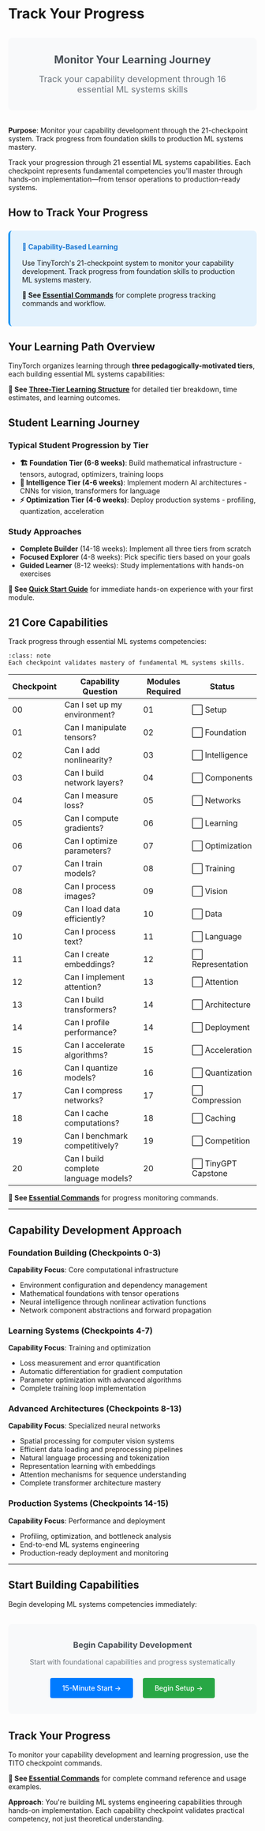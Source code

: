 # Track Your Progress

<div style="background: #f8f9fa; padding: 2rem; border-radius: 0.5rem; margin: 2rem 0; text-align: center;">
<h2 style="margin: 0 0 1rem 0; color: #495057;">Monitor Your Learning Journey</h2>
<p style="margin: 0; font-size: 1.1rem; color: #6c757d;">Track your capability development through 16 essential ML systems skills</p>
</div>

**Purpose**: Monitor your capability development through the 21-checkpoint system. Track progress from foundation skills to production ML systems mastery.

Track your progression through 21 essential ML systems capabilities. Each checkpoint represents fundamental competencies you'll master through hands-on implementation—from tensor operations to production-ready systems.

## How to Track Your Progress

<div style="background: #e3f2fd; padding: 1.5rem; border-radius: 0.5rem; border-left: 4px solid #2196f3; margin: 1.5rem 0;">
<h4 style="margin: 0 0 1rem 0; color: #1976d2;">🎯 Capability-Based Learning</h4>

Use TinyTorch's 21-checkpoint system to monitor your capability development. Track progress from foundation skills to production ML systems mastery.

**📖 See [Essential Commands](tito-essentials.html)** for complete progress tracking commands and workflow.

</div>

## Your Learning Path Overview

TinyTorch organizes learning through **three pedagogically-motivated tiers**, each building essential ML systems capabilities:

**📖 See [Three-Tier Learning Structure](chapters/00-introduction.html#three-tier-learning-pathway-build-complete-ml-systems)** for detailed tier breakdown, time estimates, and learning outcomes.

## Student Learning Journey

### Typical Student Progression by Tier
- **🏗️ Foundation Tier (6-8 weeks)**: Build mathematical infrastructure - tensors, autograd, optimizers, training loops
- **🧠 Intelligence Tier (4-6 weeks)**: Implement modern AI architectures - CNNs for vision, transformers for language
- **⚡ Optimization Tier (4-6 weeks)**: Deploy production systems - profiling, quantization, acceleration

### Study Approaches
- **Complete Builder** (14-18 weeks): Implement all three tiers from scratch
- **Focused Explorer** (4-8 weeks): Pick specific tiers based on your goals
- **Guided Learner** (8-12 weeks): Study implementations with hands-on exercises

**📖 See [Quick Start Guide](quickstart-guide.html)** for immediate hands-on experience with your first module.

## 21 Core Capabilities

Track progress through essential ML systems competencies:

```{admonition} Capability Tracking
:class: note
Each checkpoint validates mastery of fundamental ML systems skills.
```

| Checkpoint | Capability Question | Modules Required | Status |
|------------|-------------------|------------------|--------|
| 00 | Can I set up my environment? | 01 | ⬜ Setup |
| 01 | Can I manipulate tensors? | 02 | ⬜ Foundation |
| 02 | Can I add nonlinearity? | 03 | ⬜ Intelligence |
| 03 | Can I build network layers? | 04 | ⬜ Components |
| 04 | Can I measure loss? | 05 | ⬜ Networks |
| 05 | Can I compute gradients? | 06 | ⬜ Learning |
| 06 | Can I optimize parameters? | 07 | ⬜ Optimization |
| 07 | Can I train models? | 08 | ⬜ Training |
| 08 | Can I process images? | 09 | ⬜ Vision |
| 09 | Can I load data efficiently? | 10 | ⬜ Data |
| 10 | Can I process text? | 11 | ⬜ Language |
| 11 | Can I create embeddings? | 12 | ⬜ Representation |
| 12 | Can I implement attention? | 13 | ⬜ Attention |
| 13 | Can I build transformers? | 14 | ⬜ Architecture |
| 14 | Can I profile performance? | 14 | ⬜ Deployment |
| 15 | Can I accelerate algorithms? | 15 | ⬜ Acceleration |
| 16 | Can I quantize models? | 16 | ⬜ Quantization |
| 17 | Can I compress networks? | 17 | ⬜ Compression |
| 18 | Can I cache computations? | 18 | ⬜ Caching |
| 19 | Can I benchmark competitively? | 19 | ⬜ Competition |
| 20 | Can I build complete language models? | 20 | ⬜ TinyGPT Capstone |

**📖 See [Essential Commands](tito-essentials.html)** for progress monitoring commands.

---

## Capability Development Approach

### Foundation Building (Checkpoints 0-3)
**Capability Focus**: Core computational infrastructure
- Environment configuration and dependency management
- Mathematical foundations with tensor operations
- Neural intelligence through nonlinear activation functions
- Network component abstractions and forward propagation

### Learning Systems (Checkpoints 4-7)
**Capability Focus**: Training and optimization
- Loss measurement and error quantification
- Automatic differentiation for gradient computation
- Parameter optimization with advanced algorithms
- Complete training loop implementation

### Advanced Architectures (Checkpoints 8-13)
**Capability Focus**: Specialized neural networks
- Spatial processing for computer vision systems
- Efficient data loading and preprocessing pipelines
- Natural language processing and tokenization
- Representation learning with embeddings
- Attention mechanisms for sequence understanding
- Complete transformer architecture mastery

### Production Systems (Checkpoints 14-15)
**Capability Focus**: Performance and deployment
- Profiling, optimization, and bottleneck analysis
- End-to-end ML systems engineering
- Production-ready deployment and monitoring

---

## Start Building Capabilities

Begin developing ML systems competencies immediately:

<div style="background: #f8f9fa; padding: 2rem; border-radius: 0.5rem; margin: 2rem 0; text-align: center;">
<h3 style="margin: 0 0 1rem 0; color: #495057;">Begin Capability Development</h3>
<p style="margin: 0 0 1.5rem 0; color: #6c757d;">Start with foundational capabilities and progress systematically</p>
<a href="quickstart-guide.html" style="display: inline-block; background: #007bff; color: white; padding: 0.75rem 1.5rem; border-radius: 0.25rem; text-decoration: none; font-weight: 500; margin-right: 1rem;">15-Minute Start →</a>
<a href="chapters/01-setup.html" style="display: inline-block; background: #28a745; color: white; padding: 0.75rem 1.5rem; border-radius: 0.25rem; text-decoration: none; font-weight: 500;">Begin Setup →</a>
</div>

## Track Your Progress

To monitor your capability development and learning progression, use the TITO checkpoint commands.

**📖 See [Essential Commands](tito-essentials.html)** for complete command reference and usage examples.

**Approach**: You're building ML systems engineering capabilities through hands-on implementation. Each capability checkpoint validates practical competency, not just theoretical understanding.